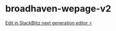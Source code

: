 # broadhaven-wepage-v2

[Edit in StackBlitz next generation editor ⚡️](https://stackblitz.com/~/github.com/connorhurley12/broadhaven-wepage-v2)
